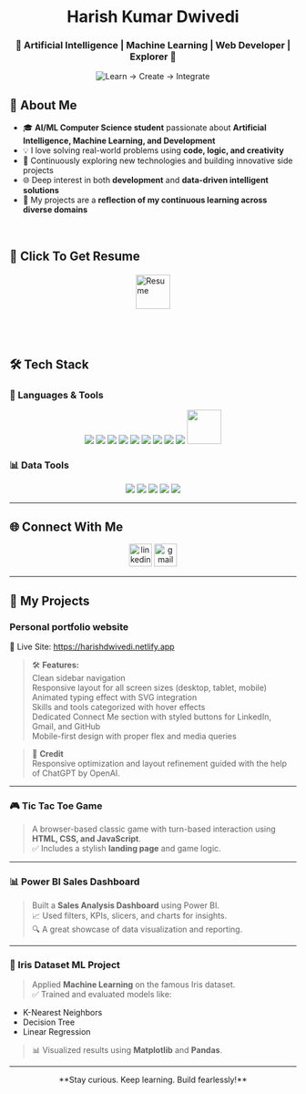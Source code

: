 <h1 align="center"> Harish Kumar Dwivedi</h1>
<h3 align="center">🚀 Artificial Intelligence | Machine Learning | Web Developer | Explorer 🚀</h3>
<p align="center">
<img src="https://readme-typing-svg.demolab.com?font=Fira+Code&weight=500&size=25&pause=1000&color=FF0000&center=true&vCenter=true&width=600&lines=Learn+%E2%86%92+Create+%E2%86%92+Integrate" alt="Learn → Create → Integrate" />
</p>


## 🧠 About Me
- 🎓 **AI/ML Computer Science student** passionate about **Artificial Intelligence, Machine Learning, and Development**
- 💡 I love solving real-world problems using **code, logic, and creativity**
- 🧪 Continuously exploring new technologies and building innovative side projects
- 🌐 Deep interest in both **development** and **data-driven intelligent solutions**
- 🌱 My projects are a **reflection of my continuous learning across diverse domains**
<br>

## 📝 Click To Get Resume
<a href="https://drive.google.com/file/d/1l78OTVR4vJPfuNxRqn6O0WZe0L2ntqNS/view" target="_blank">
  <img src="https://img.icons8.com/?size=100&id=84648&format=png&color=000000" 
       alt="Resume" 
       style="width: 60px; height: 60px; cursor: pointer; display: block; margin: 20px auto;">
</a>

<br>
<br>

## 🛠️ Tech Stack
### 🚀 Languages & Tools
<p align="center">

  <img src="https://skillicons.dev/icons?i=python" />
  <img src="https://skillicons.dev/icons?i=cpp" />
  <img src="https://skillicons.dev/icons?i=js" />
  <img src="https://skillicons.dev/icons?i=html" />
  <img src="https://skillicons.dev/icons?i=css" />
  <img src="https://skillicons.dev/icons?i=mysql" />
  <img src="https://skillicons.dev/icons?i=git" />
  <img src="https://skillicons.dev/icons?i=github" />
  <img src="https://skillicons.dev/icons?i=vscode" />
  <img src="https://img.icons8.com/color/48/000000/power-bi.png" width="60" height="60" />
</p>

### 📊 Data Tools

<p align="center">
  <img src="https://img.shields.io/badge/Numpy-013243?style=for-the-badge&logo=numpy&logoColor=white" />
  <img src="https://img.shields.io/badge/Scikit--Learn-F7931E?style=for-the-badge&logo=scikit-learn&logoColor=white" />
  <img src="https://img.shields.io/badge/Pandas-150458?style=for-the-badge&logo=pandas&logoColor=white" />
  <img src="https://img.shields.io/badge/Matplotlib-008080?style=for-the-badge&logo=matplotlib&logoColor=white" />
  <img src="https://img.shields.io/badge/Django-092E20?style=for-the-badge&logo=django&logoColor=white" />

</p>


---
## 🌐 Connect With Me

<p align="center">
  <a href="https://www.linkedin.com/in/harish-kumar-dwivedi-b1b410203/"><img src="https://img.icons8.com/color/48/linkedin.png" alt="linkedin" width="40" /></a>
  <a href="mailto:harishdwivedi346@gmail.com"><img src="https://img.icons8.com/color/48/gmail-new.png" alt="gmail" width="40" /></a>
</p>

---


## 📂 My Projects
### Personal portfolio website

🔗 Live Site: https://harishdwivedi.netlify.app

> 🛠 **Features:**  
Clean sidebar navigation  
Responsive layout for all screen sizes (desktop, tablet, mobile)  
Animated typing effect with SVG integration   
Skills and tools categorized with hover effects  
Dedicated Connect Me section with styled buttons for LinkedIn, Gmail, and GitHub  
Mobile-first design with proper flex and media queries

>🤝 **Credit**   
Responsive optimization and layout refinement guided with the help of ChatGPT by OpenAI.
---
### 🎮 Tic Tac Toe Game
> A browser-based classic game with turn-based interaction using **HTML, CSS, and JavaScript**.  
> ✅ Includes a stylish **landing page** and game logic.  

---

### 📊 Power BI Sales Dashboard
> Built a **Sales Analysis Dashboard** using Power BI.  
> 📈 Used filters, KPIs, slicers, and charts for insights.  
> 🔍 A great showcase of data visualization and reporting.

---
### 🌸 Iris Dataset ML Project
> Applied **Machine Learning** on the famous Iris dataset.  
> ✅ Trained and evaluated models like:
- K-Nearest Neighbors  
- Decision Tree  
- Linear Regression  
> 📊 Visualized results using **Matplotlib** and **Pandas**.

---


<p align="center">
**Stay curious. Keep learning. Build fearlessly!**
  </p>
